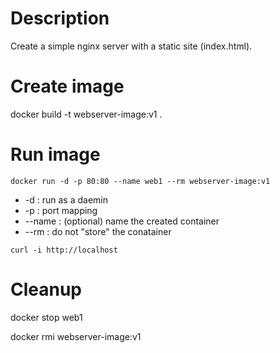 # Description

Create a simple nginx server with a static site (index.html).

# Create image 

docker build -t webserver-image:v1 .

# Run image

```
docker run -d -p 80:80 --name web1 --rm webserver-image:v1
```

* -d : run as a daemin
* -p : port mapping
* --name : (optional) name the created container
* --rm : do not "store" the conatainer

```
curl -i http://localhost
```

# Cleanup

docker stop web1

docker rmi webserver-image:v1

